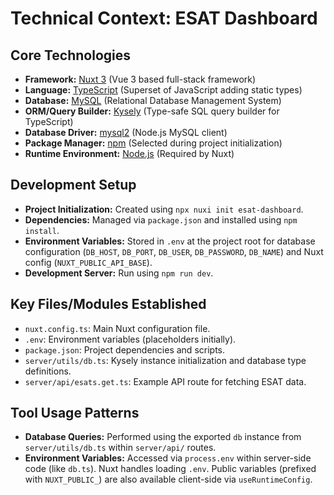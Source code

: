 # Technical Context: ESAT Dashboard

## Core Technologies

*   **Framework:** [Nuxt 3](https://nuxt.com/) (Vue 3 based full-stack framework)
*   **Language:** [TypeScript](https://www.typescriptlang.org/) (Superset of JavaScript adding static types)
*   **Database:** [MySQL](https://www.mysql.com/) (Relational Database Management System)
*   **ORM/Query Builder:** [Kysely](https://kysely.dev/) (Type-safe SQL query builder for TypeScript)
*   **Database Driver:** [mysql2](https://github.com/sidorares/node-mysql2) (Node.js MySQL client)
*   **Package Manager:** [npm](https://www.npmjs.com/) (Selected during project initialization)
*   **Runtime Environment:** [Node.js](https://nodejs.org/) (Required by Nuxt)

## Development Setup

*   **Project Initialization:** Created using `npx nuxi init esat-dashboard`.
*   **Dependencies:** Managed via `package.json` and installed using `npm install`.
*   **Environment Variables:** Stored in `.env` at the project root for database configuration (`DB_HOST`, `DB_PORT`, `DB_USER`, `DB_PASSWORD`, `DB_NAME`) and Nuxt config (`NUXT_PUBLIC_API_BASE`).
*   **Development Server:** Run using `npm run dev`.

## Key Files/Modules Established

*   `nuxt.config.ts`: Main Nuxt configuration file.
*   `.env`: Environment variables (placeholders initially).
*   `package.json`: Project dependencies and scripts.
*   `server/utils/db.ts`: Kysely instance initialization and database type definitions.
*   `server/api/esats.get.ts`: Example API route for fetching ESAT data.

## Tool Usage Patterns

*   **Database Queries:** Performed using the exported `db` instance from `server/utils/db.ts` within `server/api/` routes.
*   **Environment Variables:** Accessed via `process.env` within server-side code (like `db.ts`). Nuxt handles loading `.env`. Public variables (prefixed with `NUXT_PUBLIC_`) are also available client-side via `useRuntimeConfig`.
